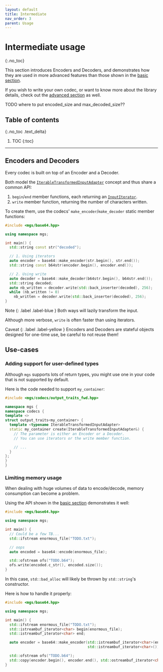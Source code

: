 ```yaml
---
layout: default
title: Intermediate
nav_order: 3
parent: Usage
---
```


# Intermediate usage
{:.no_toc}

This section introduces Encoders and Decoders, and demonstrates how they are used in more advanced features than those shown in the [basic section](basic).

If you wish to write your own codec, or want to know more about the library details, check out the [advanced section](advanced) as well.


TODO where to put encoded_size and max_decoded_size??

## Table of contents
{:.no_toc .text_delta}

1. TOC
{:toc}

---

## Encoders and Decoders

Every codec is built on top of an Encoder and a Decoder.

Both model the [`IterableTransformedInputAdapter`]() concept and thus share a common API:

1. `begin`/`end` member functions, each returning an [`InputIterator`]().
2. `write` member function, returning the number of characters written.

To create them, use the codecs' `make_encoder`/`make_decoder` static member functions:

```cpp
#include <mgs/base64.hpp>

using namespace mgs;

int main() {
  std::string const str("decoded");

  // 1. Using iterators
  auto encoder = base64::make_encoder(str.begin(), str.end());
  std::string const b64str(encoder.begin(), encoder.end());

  // 2. Using write
  auto decoder = base64::make_decoder(b64str.begin(), b64str.end());
  std::string decoded;
  auto nb_written = decoder.write(std::back_inserter(decoded), 256);
  while (nb_written != 0)
    nb_written = decoder.write(std::back_inserter(decoded), 256);
}
```

Note
{: .label .label-blue }
Both ways will lazily transform the input.

Although more verbose, `write` is often faster than using iterators.

Caveat
{: .label .label-yellow }
Encoders and Decoders are stateful objects designed for one-time use, be careful to not reuse them!

## Use-cases

### Adding support for user-defined types

Although `mgs` supports lots of return types, you might use one in your code that is not supported by default.

Here is the code needed to support `my_container`:

```cpp
#include <mgs/codecs/output_traits_fwd.hpp>

namespace mgs {
namespace codecs {
template <>
struct output_traits<my_container> {
  template <typename IterableTransformedInputAdapter>
  static my_container create(IterableTransformedInputAdapter&) {
    // The parameter is either an Encoder or a Decoder.
    // You can use iterators or the write member function.

    // ...
  }
};
}
}
```

### Limiting memory usage

When dealing with huge volumes of data to encode/decode, memory consumption can become a problem.

Using the API shown in the [basic section](basic) demonstrates it well:

```cpp
#include <mgs/base64.hpp>

using namespace mgs;

int main() {
  // Could be a few TB...
  std::ifstream enormous_file("TODO.txt");

  // oops
  auto encoded = base64::encode(enormous_file);

  std::ofstream ofs("TODO.b64");
  ofs.write(encoded.c_str(), encoded.size());
}
```

In this case, `std::bad_alloc` will likely be thrown by `std::string`'s constructor.

Here is how to handle it properly:

```cpp
#include <mgs/base64.hpp>

using namespace mgs;

int main() {
  std::ifstream enormous_file("TODO.txt");
  std::istreambuf_iterator<char> begin(enormous_file);
  std::istreambuf_iterator<char> end;

  auto encoder = base64::make_encoder(std::istreambuf_iterator<char>(enormous_file),
                                      std::istreambuf_iterator<char>());

  std::ofstream ofs("TODO.b64");
  std::copy(encoder.begin(), encoder.end(), std::ostreambuf_iterator<char>(ofs));
}
```
